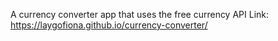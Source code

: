 A currency converter app that uses the free currency API
Link: https://laygofiona.github.io/currency-converter/
